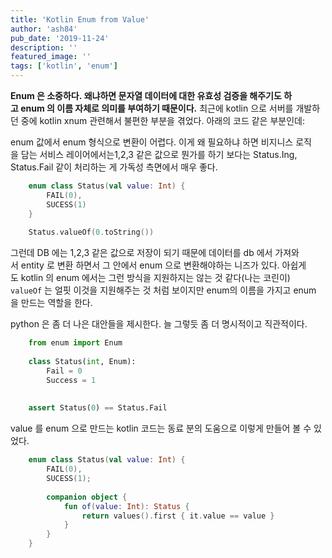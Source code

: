 ```yaml
---
title: 'Kotlin Enum from Value'
author: 'ash84'
pub_date: '2019-11-24'
description: ''
featured_image: ''
tags: ['kotlin', 'enum']
---
```


**Enum 은 소중하다. 왜냐하면 문자열 데이터에 대한 유효성 검증을 해주기도 하고 enum 의 이름 자체로 의미를 부여하기 때문이다.** 최근에 kotlin 으로 서버를 개발하던 중에 kotlin  xnum 관련해서 불편한 부분을 겪었다. 아래의 코드 같은 부분인데:

enum 값에서 enum 형식으로 변환이 어렵다. 이게 왜 필요하냐 하면 비지니스 로직을 담는 서비스 레이어에서는1,2,3 같은 값으로 뭔가를 하기 보다는 Status.Ing, Status.Fail 같이 처리하는 게 가독성 측면에서 매우 좋다.

```kotlin 
    enum class Status(val value: Int) {
        FAIL(0),
        SUCESS(1)
    }
    
    Status.valueOf(0.toString())
```

그런데 DB 에는 1,2,3 같은 값으로 저장이 되기 때문에 데이터를 db 에서 가져와서 entity 로 변환 하면서 그 안에서 enum 으로 변환해야하는 니즈가 있다. 아쉽게도 kotlin 의 enum 에서는 그런 방식을 지원하지는 않는 것 같다(나는 코린이) `valueOf` 는 얼핏 이것을 지원해주는 것 처럼 보이지만 enum의 이름을 가지고 enum을 만드는 역할을 한다.

python 은 좀 더 나은 대안들을 제시한다. 늘 그렇듯 좀 더 명시적이고 직관적이다.

```python
    from enum import Enum
    
    class Status(int, Enum):
        Fail = 0 
        Success = 1
    
    
    assert Status(0) == Status.Fail 
```

value 를 enum 으로 만드는 kotlin 코드는 동료 분의 도움으로 이렇게 만들어 볼 수 있었다.

```kotlin
    enum class Status(val value: Int) {
        FAIL(0),
        SUCESS(1);
    
        companion object {
            fun of(value: Int): Status {
                return values().first { it.value == value }
            }
        }
    }
```
